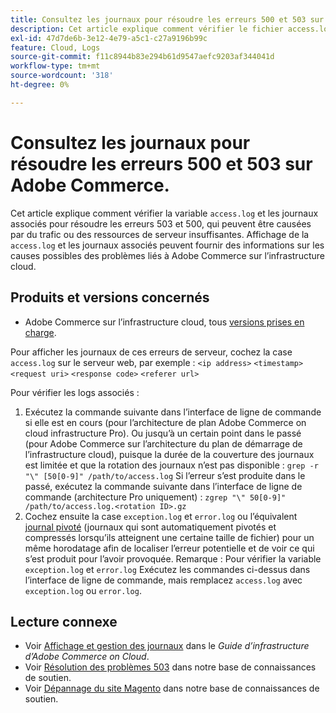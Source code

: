 ```yaml
---
title: Consultez les journaux pour résoudre les erreurs 500 et 503 sur Adobe Commerce.
description: Cet article explique comment vérifier le fichier access.log et les journaux associés pour résoudre les erreurs 503 et 500, qui peuvent être causées par le trafic ou des ressources de serveur insuffisantes. L’affichage de "access.log" et des journaux associés peut fournir des informations sur ce qui peut causer des problèmes liés à Adobe Commerce sur l’infrastructure cloud.
exl-id: 47d7de6b-3e12-4e79-a5c1-c27a9196b99c
feature: Cloud, Logs
source-git-commit: f11c8944b83e294b61d9547aefc9203af344041d
workflow-type: tm+mt
source-wordcount: '318'
ht-degree: 0%

---
```


# Consultez les journaux pour résoudre les erreurs 500 et 503 sur Adobe Commerce.

Cet article explique comment vérifier la variable `access.log` et les journaux associés pour résoudre les erreurs 503 et 500, qui peuvent être causées par du trafic ou des ressources de serveur insuffisantes. Affichage de la `access.log` et les journaux associés peuvent fournir des informations sur les causes possibles des problèmes liés à Adobe Commerce sur l’infrastructure cloud.

<!--
Bob - not in TOC
-->

## Produits et versions concernés

* Adobe Commerce sur l’infrastructure cloud, tous [versions prises en charge](https://experienceleague.adobe.com/docs/commerce-operations/release/planning/lifecycle-policy.html).

Pour afficher les journaux de ces erreurs de serveur, cochez la case `access.log` sur le serveur web, par exemple : `<ip address>` `<timestamp>` `<request uri>` `<response code>` `<referer url>`

Pour vérifier les logs associés :

1. Exécutez la commande suivante dans l’interface de ligne de commande si elle est en cours (pour l’architecture de plan Adobe Commerce on cloud infrastructure Pro). Ou jusqu’à un certain point dans le passé (pour Adobe Commerce sur l’architecture du plan de démarrage de l’infrastructure cloud), puisque la durée de la couverture des journaux est limitée et que la rotation des journaux n’est pas disponible : `grep -r "\" [50[0-9]" /path/to/access.log` Si l’erreur s’est produite dans le passé, exécutez la commande suivante dans l’interface de ligne de commande (architecture Pro uniquement) : `zgrep "\" 50[0-9]" /path/to/access.log.<rotation ID>.gz`
1. Cochez ensuite la case `exception.log` et `error.log` ou l’équivalent [journal pivoté](https://experienceleague.adobe.com/docs/commerce-operations/installation-guide/next-steps/configuration.html#log-rotation) (journaux qui sont automatiquement pivotés et compressés lorsqu’ils atteignent une certaine taille de fichier) pour un même horodatage afin de localiser l’erreur potentielle et de voir ce qui s’est produit pour l’avoir provoquée. Remarque : Pour vérifier la variable `exception.log` et `error.log` Exécutez les commandes ci-dessus dans l’interface de ligne de commande, mais remplacez `access.log` avec `exception.log` ou `error.log`.

## Lecture connexe

* Voir [Affichage et gestion des journaux](https://experienceleague.adobe.com/docs/commerce-cloud-service/user-guide/develop/test/log-locations.html) dans le *Guide d’infrastructure d’Adobe Commerce on Cloud*.
* Voir [Résolution des problèmes 503](/help/troubleshooting/miscellaneous/troubleshooting-503-errors.md) dans notre base de connaissances de soutien.
* Voir [Dépannage du site Magento](/help/troubleshooting/site-down-or-unresponsive/magento-site-down-troubleshooter.md) dans notre base de connaissances de soutien.

